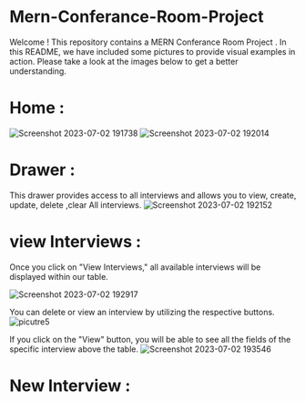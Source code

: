 # Mern-Conferance-Room-Project
Welcome ! 
This repository contains a  MERN Conferance Room Project . 
In this README, we have included some pictures to provide visual examples  in action. 
Please take a look at the images below to get a better understanding.

# Home :
![Screenshot 2023-07-02 191738](https://github.com/ramylahoud01/Mern-Conferance-Room-Project/assets/116891890/82eb830e-a95f-46f6-a2f0-1e0e87abdef8)
![Screenshot 2023-07-02 192014](https://github.com/ramylahoud01/Mern-Conferance-Room-Project/assets/116891890/4075033a-810d-4b93-aa88-be3a4eba7180)

# Drawer :
This drawer provides access to all interviews and allows you to view, create, update, delete ,clear All interviews.
![Screenshot 2023-07-02 192152](https://github.com/ramylahoud01/Mern-Conferance-Room-Project/assets/116891890/cbc24999-0e16-4050-aa9e-39ea3dd5e0bc)

# view Interviews :
Once you click on "View Interviews," all available interviews will be displayed within our table.

![Screenshot 2023-07-02 192917](https://github.com/ramylahoud01/Mern-Conferance-Room-Project/assets/116891890/9298fbc2-16ab-474a-9f61-50a0fefaf7d3)

You can delete or view an interview by utilizing the respective buttons.
![picutre5](https://github.com/ramylahoud01/Mern-Conferance-Room-Project/assets/116891890/31f872c7-74e9-4c4a-9bbb-db1e3582be29)


If you click on the "View" button, you will be able to see all the fields of the specific interview above the table.
![Screenshot 2023-07-02 193546](https://github.com/ramylahoud01/Mern-Conferance-Room-Project/assets/116891890/28f2805f-f70e-4a57-bb33-3cd4d8cfa144)

# New Interview :
